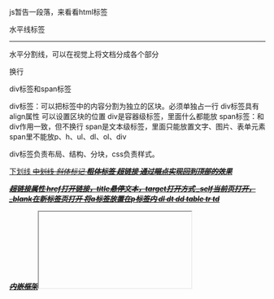 js暂告一段落，来看看html标签

水平线标签  <hr />
水平分割线，可以在视觉上将文档分成各个部分

换行 <br />

div标签和span标签

div标签：可以把标签中的内容分割为独立的区块。必须单独占一行
div标签具有align属性 可以设置区块的位置 div是容器级标签，里面什么都能放
span标签：和div作用一致，但不换行  span是文本级标签，里面只能放置文字、图片、表单元素
span里不能放p、h、ul、dl、ol、div

div标签负责布局、结构、分块，css负责样式。

<u> 下划线
<s> 中划线
<i> 斜体标记
<b> 粗体标签
<a> 超链接
通过瞄点实现回到顶部的效果

超链接属性 href打开链接，title悬停文本，target打开方式 _self当前页打开，_blank在新标签页打开
将a标签放置在p标签内
dl dt dd
table tr td

内嵌框架<iframe>标签
div  p  h1  span   a   img   ul   ol    dl    input

## HTML5
新增语义标签
<section> 表示区块
<article> 表示文章、评论、帖子、博客
<header> 表示页眉
<footer> 表示页脚
<nav> 表示导航
<aside> 表示侧边栏
<figure> 表示媒介分组
<mark> 表示标记
<progress> 表示进度
<time> 表示日期

H5中的表单
email 只能输入email格式。自动带有验证功能。
tel 手机号码。
url 只能输入url格式。
number 只能输入数字。
search 搜索框
range 滑动条
color 拾色器
time 时间
date 日期
datetime 时间日期
month 月份
week 星期

## 音频
<audio src="..mp3" autoplay controls> 使用audio标签来播放音频
<video> 标签来播放视频

## DOM操作
获取元素
document.querySelector("selector") 通过CSS选择器获取符合条件的第一个元素。
document.querySelectorAll("selector") 通过CSS选择器获取符合条件的所有元素，以类数组形式存在。
类名操作
Node.classList.add("class") 添加class
Node.classList.remove("class") 移除class
Node.classList.toggle("class") 切换class，有则移除，无则添加
Node.classList.contains("class") 检测是否存在class

